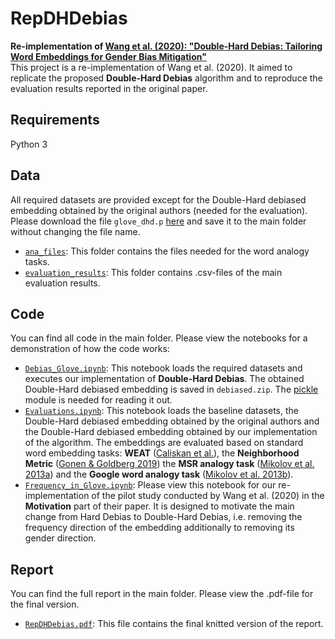 # RepDHDebias
**Re-implementation of [Wang et al. (2020): "Double-Hard Debias: Tailoring Word Embeddings for Gender Bias Mitigation"](https://arxiv.org/abs/2005.00965)**  
This project is a re-implementation of Wang et al. (2020). It aimed to replicate the proposed **Double-Hard Debias** algorithm and to reproduce the evaluation results reported in the original paper.

## Requirements
Python 3

## Data
All required datasets are provided except for the Double-Hard debiased embedding obtained by the original authors (needed for the evaluation). Please download the file `glove_dhd.p` [here](www.cs.virginia.edu/~tw8cb/word_embeddings/) and save it to the main folder without changing the file name.
* [`ana_files`](https://github.com/KrisKob/RepDHDebias/tree/main/ana_files): This folder contains the files needed for the word analogy tasks.
* [`evaluation_results`](https://github.com/KrisKob/RepDHDebias/tree/main/evaluation_results): This folder contains .csv-files of the main evaluation results.

## Code
You can find all code in the main folder. Please view the notebooks for a demonstration of how the code works:
* [`Debias_Glove.ipynb`](Debias_Glove.ipynb): This notebook loads the required datasets and executes our implementation of **Double-Hard Debias**. The obtained Double-Hard debiased embedding is saved in  `debiased.zip`. The [pickle](https://docs.python.org/3/library/pickle.html) module is needed for reading it out.
* [`Evaluations.ipynb`](Evaluations.ipynb): This notebook loads the baseline datasets, the Double-Hard debiased embedding obtained by the original authors and the Double-Hard debiased embedding obtained by our implementation of the algorithm. The embeddings are evaluated based on standard word embedding tasks: **WEAT** ([Caliskan et al.](https://arxiv.org/abs/1608.07187)), the **Neighborhood Metric** ([Gonen & Goldberg 2019](https://arxiv.org/abs/1903.03862)) the **MSR analogy task** ([Mikolov et al. 2013a](https://www.aclweb.org/anthology/N13-1090/)) and the **Google word analogy task** ([Mikolov et al. 2013b](https://arxiv.org/abs/1301.3781v3)).
* [`Frequency_in_Glove.ipynb`](Frequency_in_Glove.ipynb): Please view this notebook for our re-implementation of the pilot study conducted by Wang et al. (2020) in the **Motivation** part of their paper. It is designed to motivate the main change from Hard Debias to Double-Hard Debias, i.e. removing the frequency direction of the embedding additionally to removing its gender direction.

## Report
You can find the full report in the main folder. Please view the .pdf-file for the final version.
* [`RepDHDebias.pdf`](RepDHDebias.pdf): This file contains the final knitted version of the report.
